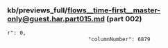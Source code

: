 ### kb/previews_full/flows__time-first__master-only@guest.har.part015.md (part 002)

```md
r": 0,
                          "columnNumber": 6879
         
```

```
